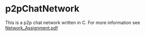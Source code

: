 # p2pChatNetwork
This is a p2p chat network written in C. For more information see [Network_Assignment.pdf](https://github.com/frankweate/p2pChatNetwork/blob/main/Network_Assignment.pdf)
